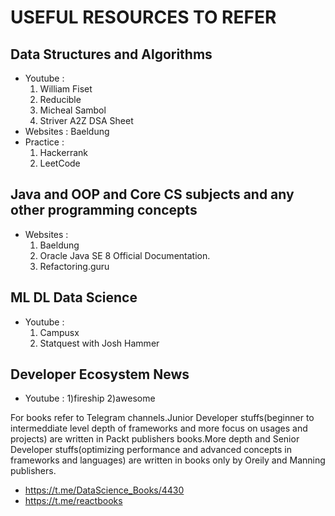 # USEFUL RESOURCES TO REFER

## Data Structures and Algorithms
- Youtube :
  1) William Fiset
  2) Reducible
  3) Micheal Sambol
  4) Striver A2Z DSA Sheet
- Websites : Baeldung
- Practice :
  1) Hackerrank
  2) LeetCode

## Java and OOP and Core CS subjects and any other programming concepts
- Websites :
  1) Baeldung
  2) Oracle Java SE 8 Official Documentation.
  3) Refactoring.guru
   
## ML DL Data Science
- Youtube :
  1) Campusx
  2) Statquest with Josh Hammer

## Developer Ecosystem News 
- Youtube :
  1)fireship
  2)awesome

For books refer to Telegram channels.Junior Developer stuffs(beginner to intermeddiate level depth of frameworks and more focus on usages and projects) are written in Packt publishers books.More depth and Senior Developer stuffs(optimizing performance and advanced concepts in frameworks and languages) are written in books only by Oreily and Manning publishers.
- https://t.me/DataScience_Books/4430
- https://t.me/reactbooks
